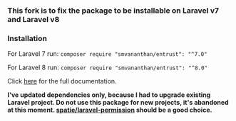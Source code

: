 ### This fork is to fix the package to be installable on Laravel v7 and Laravel v8

### Installation

For Laravel 7 run:
`composer require "smvananthan/entrust": "^7.0"`

For Laravel 8 run:
`composer require "smvananthan/entrust": "^8.0"`

Click [here](https://github.com/Zizaco/entrust/blob/master/README.md) for the full documentation.

**I've updated dependencies only, because I had to upgrade existing Laravel project. Do not use this package for new projects, it's abandoned at this moment. [spatie/laravel-permission](https://github.com/spatie/laravel-permission) should be a good choice.**
